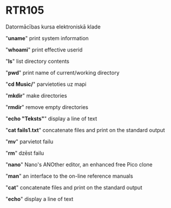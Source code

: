 # RTR105
Datormācības kursa elektroniskā klade

"**uname**" print system information

"**whoami**" print effective userid

"**ls**" list directory contents

"**pwd**" print name of current/working directory

"**cd Music/**" parvietoties uz mapi

"**mkdir**" make directories

"**rmdir**" remove empty directories

"**echo "Teksts"**" display a line of text

"**cat fails1.txt**" concatenate files and print on the standard output

"**mv**" parvietot failu

"**rm**" dzēst failu

"**nano**" Nano's ANOther editor, an enhanced free Pico clone

"**man**"  an interface to the on-line reference manuals

"**cat**" concatenate files and print on the standard output

"**echo**" display a line of text
